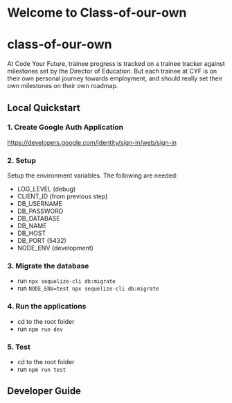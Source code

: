 # Welcome to Class-of-our-own
# class-of-our-own
At Code Your Future, trainee progress is tracked on a trainee tracker against milestones set by the Director of Education. But each trainee at CYF is on their own personal journey towards employment, and should really set their own milestones on their own roadmap.

## Local Quickstart

### 1. Create Google Auth Application

https://developers.google.com/identity/sign-in/web/sign-in

### 2. Setup

Setup the environment variables. The following are needed:

- LOG_LEVEL (debug)
- CLIENT_ID (from previous step)
- DB_USERNAME
- DB_PASSWORD
- DB_DATABASE
- DB_NAME
- DB_HOST
- DB_PORT (5432)
- NODE_ENV (development)

### 3. Migrate the database

- run `npx sequelize-cli db:migrate`
- run `NODE_ENV=test npx sequelize-cli db:migrate`

### 4. Run the applications

- cd to the root folder
- run `npm run dev`

### 5. Test

- cd to the root folder
- run `npm run test`

## Developer Guide
